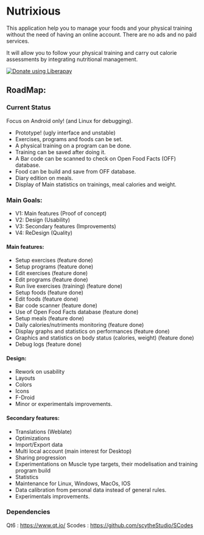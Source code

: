 # Nutrixious
This application help you to manage your foods and your physical training without the need of having an online account.
There are no ads and no paid services.

It will allow you to follow your physical training and carry out calorie assessments by integrating nutritional management.

<noscript><a href="https://liberapay.com/Ledjlale/donate"><img alt="Donate using Liberapay" src="https://liberapay.com/assets/widgets/donate.svg"></a></noscript>

## RoadMap:

### Current Status

Focus on Android only! (and Linux for debugging).

- Prototype! (ugly interface and unstable)
- Exercises, programs and foods can be set.
- A physical training on a program can be done.
- Training can be saved after doing it.
- A Bar code can be scanned to check on Open Food Facts (OFF) database.
- Food can be build and save from OFF database.
- Diary edition on meals.
- Display of Main statistics on trainings, meal calories and weight.

### Main Goals:

- V1: Main features (Proof of concept)
- V2: Design (Usability)
- V3: Secondary features (Improvements)
- V4: ReDesign (Quality)

#### Main features:
- Setup exercises (feature done)
- Setup programs (feature done)
- Edit exercises (feature done)
- Edit programs (feature done)
- Run live exercises (training) (feature done)
- Setup foods (feature done)
- Edit foods (feature done)
- Bar code scanner (feature done)
- Use of Open Food Facts database (feature done)
- Setup meals (feature done)
- Daily calories/nutriments monitoring (feature done)
- Display graphs and statistics on performances (feature done)
- Graphics and statistics on body status (calories, weight) (feature done)
- Debug logs (feature done)

#### Design:
- Rework on usability
- Layouts
- Colors
- Icons
- F-Droid
- Minor or experimentals improvements.

#### Secondary features:
- Translations (Weblate)
- Optimizations
- Import/Export data
- Multi local account (main interest for Desktop)
- Sharing progression
- Experimentations on Muscle type targets, their modelisation and training program build
- Statistics
- Maintenance for Linux, Windows, MacOs, IOS
- Data calibration from personal data instead of general rules.
- Experimentals improvements.

### Dependencies
Qt6 : https://www.qt.io/
Scodes : https://github.com/scytheStudio/SCodes
